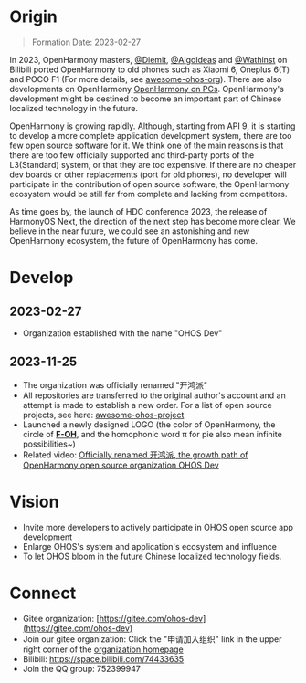 # Origin
> Formation Date: 2023-02-27

In 2023, OpenHarmony masters, [@Diemit](https://space.bilibili.com/1570309), [@AlgoIdeas](https://space.bilibili.com/36549646) and [@Wathinst](https://space.bilibili.com/384743347) on Bilibili ported OpenHarmony to old phones such as Xiaomi 6, Oneplus 6(T) and POCO F1 (For more details, see [awesome-ohos-org](https://gitee.com/ohos-dev/awesome-ohos-org)). There are also developments on OpenHarmony [OpenHarmony on PCs](https://mp.weixin.qq.com/s/486o6HZyvi0jqyivPnr6lQ). OpenHarmony's development might be destined to become an important part of Chinese localized technology in the future.

OpenHarmony is growing rapidly. Although, starting from API 9, it is starting to develop a more complete application development system, there are too few open source software for it. We think one of the main reasons is that there are too few officially supported and third-party ports of the L3(Standard) system, or that they are too expensive. If there are no cheaper dev boards or other replacements (port for old phones), no developer will participate in the contribution of open source software, the OpenHarmony ecosystem would be still far from complete and lacking from competitors.

As time goes by, the launch of HDC conference 2023, the release of HarmonyOS Next, the direction of the next step has become more clear. We believe in the near future, we could see an astonishing and new OpenHarmony ecosystem, the future of OpenHarmony has come.

# Develop

## 2023-02-27

- Organization established with the name "OHOS Dev"
 
## 2023-11-25

- The organization was officially renamed "开鸿派"
- All repositories are transferred to the original author's account and an attempt is made to establish a new order. For a list of open source projects, see here: [awesome-ohos-project](https://gitee.com/ohos-dev/awesome-ohos-project)
- Launched a newly designed LOGO (the color of OpenHarmony, the circle of [**F-OH**](https://github.com/westinyang/f-oh), and the homophonic word π for pie also mean infinite possibilities~)
- Related video: [Officially renamed 开鸿派, the growth path of OpenHarmony open source organization OHOS Dev](https://www.bilibili.com/video/BV1Ma4y1f7MD)

# Vision

- Invite more developers to actively participate in OHOS open source app development
- Enlarge OHOS's system and application's ecosystem and influence
- To let OHOS bloom in the future Chinese localized technology fields.

# Connect

- Gitee organization: [https://gitee.com/ohos-dev](https://gitee.com/ohos-dev)
- Join our gitee organization: Click the "申请加入组织" link in the upper right corner of the [organization homepage](https://gitee.com/ohos-dev)
- Bilibili: https://space.bilibili.com/74433635
- Join the QQ group: 752399947
